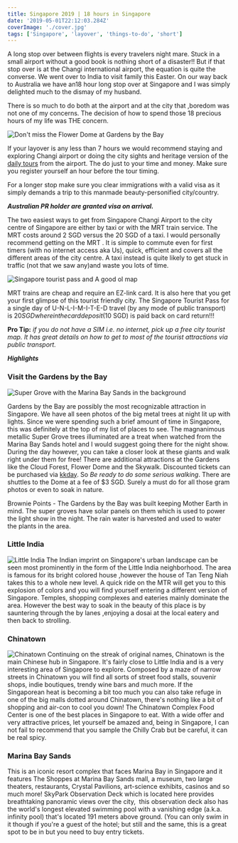 ```yaml
---
title: Singapore 2019 | 18 hours in Singapore
date: '2019-05-01T22:12:03.284Z'
coverImage: './cover.jpg'
tags: ['Singapore', 'layover', 'things-to-do', 'short']
---
```


A long stop over between flights is every travelers night mare. Stuck in a small airport without a good book is nothing short of a disaster!! But if that stop over is at the Changi international airport, the equation is quite the converse. We went over to India to visit family this Easter. On our way back to Australia we have an18 hour long stop over at Singapore and I was simply delighted much to the dismay of my husband.

There is so much to do both at the airport and at the city that ,boredom was not one of my concerns. The decision of how to spend those 18 precious hours of my life was THE concern.

![Don't miss the Flower Dome at Gardens by the Bay](./flower-dome.jpg)

If your layover is any less than 7 hours we would recommend staying and exploring Changi airport or doing the city sights and heritage version of the [ daily tours](http://www.changiairport.com/en/airport-guide/facilities-and-services/free-singapore-tour.html) from the airport. The do just to your time and money. Make sure you register yourself an hour before the tour timing.

For a longer stop make sure you clear immigrations with a valid visa as it simply demands a trip to this manmade beauty-personified city/country.

**_Australian PR holder are granted visa on arrival._**

The two easiest ways to get from Singapore Changi Airport to the city centre of Singapore are either by taxi or with the MRT train service. The MRT costs around 2 SGD versus the 20 SGD of a taxi. I would personally recommend getting on the MRT . It is simple to commute even for first timers (with no internet access aka Us), quick, efficient and covers all the different areas of the city centre. A taxi instead is quite likely to get stuck in traffic (not that we saw any)and waste you lots of time.

![Singapore tourist pass and A good ol map](./tourist-pass.jpg)

MRT trains are cheap and require an EZ-link card. It is also here that you get your first glimpse of this tourist friendly city. The Singapore Tourist Pass for a single day of U-N-L-I-M-I-T-E-D travel (by any mode of public transport) is $20 SGD where in the card deposit($10 SGD) is paid back on card return!!!

**Pro Tip:** _if you do not have a SIM i.e. no internet, pick up a free city tourist map. It has great details on how to get to most of the tourist attractions via public transport._

**_Highlights_**

### Visit the Gardens by the Bay

![Super Grove with the Marina Bay Sands in the background](./Super-Grove.jpg)

Gardens by the Bay are possibly the most recognizable attraction in Singapore. We have all seen photos of the big metal trees at night lit up with lights. Since we were spending such a brief amount of time in Singapore, this was definitely at the top of my list of places to see. The magnanimous metallic Super Grove trees illuminated are a treat when watched from the Marina Bay Sands hotel and I would suggest going there for the night show. During the day however, you can take a closer look at these giants and walk right under them for free! There are additional attractions at the Gardens like the Cloud Forest, Flower Dome and the Skywalk.
Discounted tickets can be purchased via [kkday](https://www.kkday.com/en/product/3158).
So _Be ready to do some serious walking_. There are shuttles to the Dome at a fee of \$3 SGD.
Surely a must do for all those gram photos or even to soak in nature.

Brownie Points - The Gardens by the Bay was built keeping Mother Earth in mind. The super groves have solar panels on them which is used to power the light show in the night. The rain water is harvested and used to water the plants in the area.

### Little India

![Little India](./india2.jpg)
The Indian imprint on Singapore's urban landscape can be seen most prominently in the form of the Little India neighborhood. The area is famous for its bright colored house ,however the house of Tan Teng Niah takes this to a whole new level. A quick ride on the MTR will get you to this explosion of colors and you will find yourself entering a different version of Singapore. Temples, shopping complexes and eateries mainly dominate the area. However the best way to soak in the beauty of this place is by sauntering through the by lanes ,enjoying a dosai at the local eatery and then back to strolling.

### Chinatown

![Chinatown](./chinatown.jpg)
Continuing on the streak of original names, Chinatown is the main Chinese hub in Singapore. It's fairly close to Little India and is a very interesting area of Singapore to explore. Composed by a maze of narrow streets in Chinatown you will find all sorts of street food stalls, souvenir shops, indie boutiques, trendy wine bars and much more. If the Singaporean heat is becoming a bit too much you can also take refuge in one of the big malls dotted around Chinatown, there's nothing like a bit of shopping and air-con to cool you down!
The Chinatown Complex Food Center is one of the best places in Singapore to eat. With a wide offer and very attractive prices, let yourself be amazed and, being in Singapore, I can not fail to recommend that you sample the Chilly Crab but be careful, it can be real spicy.

### Marina Bay Sands

This is an iconic resort complex that faces Marina Bay in Singapore and it features The Shoppes at Marina Bay Sands mall, a museum, two large theaters, restaurants, Crystal Pavilions, art-science exhibits, casinos and so much more! SkyPark Observation Deck which is located here provides breathtaking panoramic views over the city,  this observation deck also has the world's longest elevated swimming pool with a vanishing edge (a.k.a. infinity pool) that's located 191 meters above ground. (You can only swim in it though if you're a guest of the hotel; but still and the same, this is a great spot to be in but you need to buy entry tickets.
